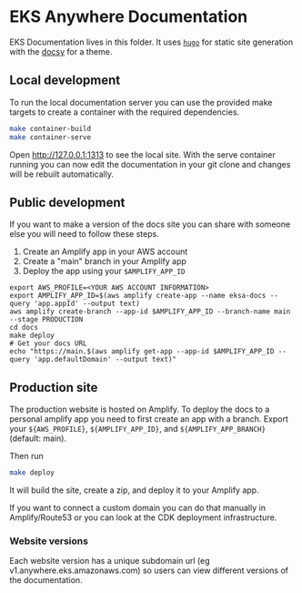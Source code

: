# EKS Anywhere Documentation

EKS Documentation lives in this folder.
It uses [`hugo`](https://gohugo.io/) for static site generation with the [docsy](https://docsy.dev) for a theme.

## Local development

To run the local documentation server you can use the provided make targets to create a container with the required dependencies.

```bash
make container-build
make container-serve
```

Open http://127.0.0.1:1313 to see the local site.
With the serve container running you can now edit the documentation in your git clone and changes will be rebuilt automatically.

## Public development

If you want to make a version of the docs site you can share with someone else you will need to follow these steps.

1. Create an Amplify app in your AWS account
1. Create a "main" branch in your Amplify app
1. Deploy the app using your `$AMPLIFY_APP_ID`

```
export AWS_PROFILE=<YOUR AWS ACCOUNT INFORMATION>
export AMPLIFY_APP_ID=$(aws amplify create-app --name eksa-docs --query 'app.appId' --output text)
aws amplify create-branch --app-id $AMPLIFY_APP_ID --branch-name main --stage PRODUCTION
cd docs
make deploy
# Get your docs URL
echo "https://main.$(aws amplify get-app --app-id $AMPLIFY_APP_ID --query 'app.defaultDomain' --output text)"
```

## Production site

The production website is hosted on Amplify.
To deploy the docs to a personal amplify app you need to first create an app with a branch.
Export your `${AWS_PROFILE}`, `${AMPLIFY_APP_ID}`, and `${AMPLIFY_APP_BRANCH}` (default: main).

Then run
```bash
make deploy
```
It will build the site, create a zip, and deploy it to your Amplify app.

If you want to connect a custom domain you can do that manually in Amplify/Route53 or you can look at the CDK deployment infrastructure.

### Website versions

Each website version has a unique subdomain url (eg v1.anywhere.eks.amazonaws.com) so users can view different versions of the documentation.
